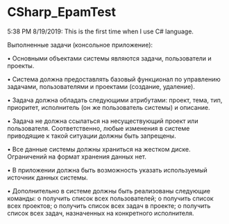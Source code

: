 # CSharp_EpamTest
5:38 PM 8/19/2019: This is the first time when I use C# language.  

Выполненные задачи (консольное приложение): 

•	Основными объектами системы являются задачи, пользователи и проекты.

•	Система должна предоставлять базовый функционал по управлению задачами, пользователями и проектами (создание, удаление).

•	Задача должна обладать следующими атрибутами: проект, тема, тип, приоритет, исполнитель (он же пользователь системы) и описание. 

•	Задача не должна ссылаться на несуществующий проект или пользователя. Соответственно, любые изменения в системе приводящие к такой ситуации должны быть запрещены.

•	Все данные системы должны храниться на жестком диске. Ограничений на формат хранения данных нет. 

•	В приложении должна быть возможность указать используемый источник данных системы.

•	Дополнительно в системе должны быть реализованы следующие команды:
  o	получить список всех пользователей;
  o	получить список всех проектов;
  o	получить список всех задач в проекте;
  o	получить список всех задач, назначенных на конкретного исполнителя.

